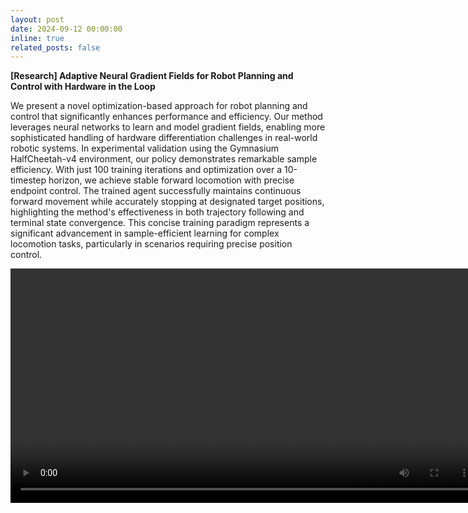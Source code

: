```yaml
---
layout: post
date: 2024-09-12 00:00:00
inline: true
related_posts: false
---
```


**[Research] Adaptive Neural Gradient Fields for Robot Planning and Control with Hardware in the Loop**  

We present a novel optimization-based approach for robot planning and control that significantly enhances performance and efficiency. Our method leverages neural networks to learn and model gradient fields, enabling more sophisticated handling of hardware differentiation challenges in real-world robotic systems.
In experimental validation using the Gymnasium HalfCheetah-v4 environment, our policy demonstrates remarkable sample efficiency. With just 100 training iterations and optimization over a 10-timestep horizon, we achieve stable forward locomotion with precise endpoint control. The trained agent successfully maintains continuous forward movement while accurately stopping at designated target positions, highlighting the method's effectiveness in both trajectory following and terminal state convergence.
This concise training paradigm represents a significant advancement in sample-efficient learning for complex locomotion tasks, particularly in scenarios requiring precise position control.

<video width="750" controls>
  <source src="/assets/video/100itr.mp4" type="video/mp4">
  Your browser does not support the video tag.
</video>
